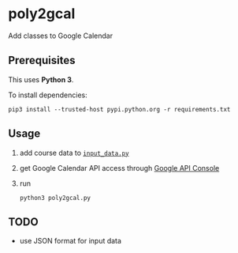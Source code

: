 # poly2gcal

Add classes to Google Calendar

## Prerequisites

This uses **Python 3**.

To install dependencies:
```
pip3 install --trusted-host pypi.python.org -r requirements.txt
```

## Usage

1. add course data to [`input_data.py`](./input_data.py)

2. get Google Calendar API access through [Google API Console](https://console.developers.google.com/)

3. run
   ```
   python3 poly2gcal.py
   ```

## TODO

* use JSON format for input data

